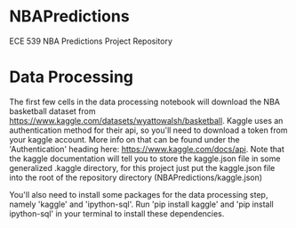 # NBAPredictions
ECE 539 NBA Predictions Project Repository

# Data Processing
The first few cells in the data processing notebook will download the NBA basketball dataset from https://www.kaggle.com/datasets/wyattowalsh/basketball.
Kaggle uses an authentication method for their api, so you'll need to download a token from your kaggle account. 
More info on that can be found under the 'Authentication' heading here: https://www.kaggle.com/docs/api.
Note that the kaggle documentation will tell you to store the kaggle.json file in some generalized .kaggle directory,
for this project just put the kaggle.json file into the root of the repository directory (NBAPredictions/kaggle.json)

You'll also need to install some packages for the data processing step, namely 'kaggle' and 'ipython-sql'. 
Run 'pip install kaggle' and 'pip install ipython-sql' in your terminal to install these dependencies.
